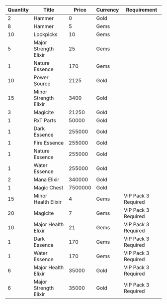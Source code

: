 | Quantity | Title | Price | Currency |  Requirement |
| -------- | ----- | ----- | -------- |  ----------- |
| 2 | Hammer | 0 | Gold |  |
| 8 | Hammer | 5 | Gems |  |
| 10 | Lockpicks | 10 | Gems |  |
| 5 | Major Strength Elixir | 25 | Gems |  |
| 1 | Nature Essence | 170 | Gems |  |
| 10 | Power Source | 2125 | Gold |  |
| 15 | Minor Strength Elixir | 3400 | Gold |  |
| 3 | Magicite | 21250 | Gold |  |
| 1 | RxT Parts | 50000 | Gold |  |
| 1 | Dark Essence | 255000 | Gold |  |
| 1 | Fire Essence | 255000 | Gold |  |
| 1 | Nature Essence | 255000 | Gold |  |
| 1 | Water Essence | 255000 | Gold |  |
| 2 | Mana Elixir | 340000 | Gold |  |
| 1 | Magic Chest | 7500000 | Gold |  |
| 15 | Minor Health Elixir | 4 | Gems | VIP Pack 3 Required |
| 20 | Magicite | 7 | Gems | VIP Pack 3 Required |
| 10 | Major Health Elixir | 21 | Gems | VIP Pack 3 Required |
| 1 | Dark Essence | 170 | Gems | VIP Pack 3 Required |
| 1 | Water Essence | 170 | Gems | VIP Pack 3 Required |
| 6 | Major Health Elixir | 35000 | Gold | VIP Pack 3 Required |
| 6 | Major Strength Elixir | 35000 | Gold | VIP Pack 3 Required |
